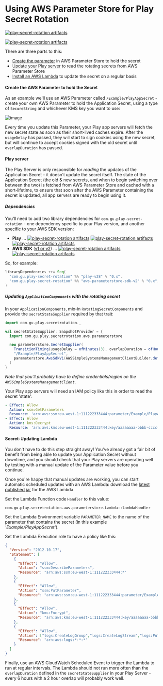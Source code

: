 Using AWS Parameter Store for Play Secret Rotation
=======

[![play-secret-rotation artifacts](https://index.scala-lang.org/guardian/play-secret-rotation/aws-parameterstore-sdk-v2/latest-by-scala-version.svg)](https://index.scala-lang.org/guardian/play-secret-rotation/aws-parameterstore-sdk-v2/)

[![play-secret-rotation artifacts](https://index.scala-lang.org/guardian/play-secret-rotation/aws-parameterstore-sdk-v1/latest-by-scala-version.svg)](https://index.scala-lang.org/guardian/play-secret-rotation/aws-parameterstore-sdk-v1/)

There are three parts to this:

* [Create the parameter](#create-the-aws-parameter-to-hold-the-secret) in AWS Parameter Store to hold the secret
* [Update your Play server](#play-server) to read the rotating secrets from AWS Parameter Store
* [Install an AWS Lambda](#secret-updating-lambda) to update the secret on a regular basis

#### Create the AWS Parameter to hold the Secret

As an example we'll use an AWS Parameter called `/Example/PlayAppSecret` - create your own
AWS Parameter to hold the Application Secret, using a type of `SecureString` and whichever
KMS key you want to use:

![image](https://user-images.githubusercontent.com/52038/39054128-b6dd60b6-44a8-11e8-9cf2-2137bc3a3361.png)

Every time you update this Parameter, your Play app servers will fetch the new secret state
as soon as their short-lived caches expire. After the `usageDelay` has passed, they will
start to sign cookies using the new secret, but will continue to accept cookies signed
with the old secret until `overlapDuration` has passed.

#### Play server

The Play Server is only responsible for _reading_ the updates of the Application Secret - it
doesn't update the secret itself. The state of the Application Secret (the old & new secrets,
and when to begin switching over between the two) is fetched from AWS Parameter Store and cached
with a short-lifetime, to ensure that soon after the AWS Parameter containing the secret is updated,
all app servers are ready to begin using it.

##### Dependencies

You'll need to add two library dependencies for `com.gu.play-secret-rotation` - one dependency specific
to your Play version, and another specific to your AWS SDK version:

* **Play** ... 
[![play-secret-rotation artifacts](https://index.scala-lang.org/guardian/play-secret-rotation/play-v30/latest-by-scala-version.svg)](https://index.scala-lang.org/guardian/play-secret-rotation/play-v30/) [![play-secret-rotation artifacts](https://index.scala-lang.org/guardian/play-secret-rotation/play-v29/latest-by-scala-version.svg)](https://index.scala-lang.org/guardian/play-secret-rotation/play-v29/) [![play-secret-rotation artifacts](https://index.scala-lang.org/guardian/play-secret-rotation/play-v28/latest-by-scala-version.svg)](https://index.scala-lang.org/guardian/play-secret-rotation/play-v28/)
* **AWS SDK** ([v1 or v2](https://docs.aws.amazon.com/sdk-for-java/latest/migration-guide/what-is-java-migration.html)) ... [![play-secret-rotation artifacts](https://index.scala-lang.org/guardian/play-secret-rotation/aws-parameterstore-sdk-v2/latest-by-scala-version.svg)](https://index.scala-lang.org/guardian/play-secret-rotation/aws-parameterstore-sdk-v2/)
  [![play-secret-rotation artifacts](https://index.scala-lang.org/guardian/play-secret-rotation/aws-parameterstore-sdk-v1/latest-by-scala-version.svg)](https://index.scala-lang.org/guardian/play-secret-rotation/aws-parameterstore-sdk-v1/)

So, for example:

```scala
libraryDependencies ++= Seq(
  "com.gu.play-secret-rotation" %% "play-v28" % "0.x",
  "com.gu.play-secret-rotation" %% "aws-parameterstore-sdk-v2" % "0.x",
)
```

##### Updating `ApplicationComponents` with the rotating secret

In your `ApplicationComponents`, mix-in `RotatingSecretComponents` and provide the `secretStateSupplier`
required by that trait:

```scala
import com.gu.play.secretrotation._

val secretStateSupplier: SnapshotProvider = {
  import com.gu.play.secretrotation.aws.parameterstore

  new parameterstore.SecretSupplier(
    TransitionTiming(usageDelay = ofMinutes(3), overlapDuration = ofHours(2)),
    "/Example/PlayAppSecret",
    parameterstore.AwsSdkV1(AWSSimpleSystemsManagementClientBuilder.defaultClient())
  )
}
```

_Note that you'll probably have to define credentials/region on the `AWSSimpleSystemsManagementClient`_.

Your Play app servers will need an IAM policy like this in order
to read the secret 'state':

```yaml
- Effect: Allow
  Action: ssm:GetParameters
  Resource: 'arn:aws:ssm:eu-west-1:111222333444:parameter/Example/PlayAppSecret'
- Effect: Allow
  Action: kms:Decrypt
  Resource: 'arn:aws:kms:eu-west-1:111222333444:key/aaaaaaaa-bbbb-cccc-dddd-eeeeeeeeeeee'
```

#### Secret-Updating Lambda

You don't have to do this step straight away! You've already got a
fair bit of benefit from being able to update your Application Secret
without downtime, and you should check that your Play servers are
operating well by testing with a manual update of the Parameter
value before you continue.

Once you're happy that manual updates are working, you can start
automatic scheduled updates with an AWS Lambda: download the [latest published jar](https://search.maven.org/remote_content?g=com.gu.play-secret-rotation&a=aws-parameterstore-lambda_2.12&v=LATEST)
for the AWS Lambda.

Set the Lambda Function code `Handler` to this value:

```
com.gu.play.secretrotation.aws.parameterstore.Lambda::lambdaHandler
```

Set the Lambda Environment variable `PARAMETER_NAME` to the name of the
parameter that contains the secret (in this example _'Example/PlayAppSecret'_).

Set the Lambda Execution role to have a policy like this:

```json
{
  "Version": "2012-10-17",
  "Statement": [
    {
      "Effect": "Allow",
      "Action": "ssm:DescribeParameters",
      "Resource": "arn:aws:ssm:eu-west-1:111222333444:*"
    },
    {
      "Effect": "Allow",
      "Action": "ssm:PutParameter",
      "Resource": "arn:aws:ssm:eu-west-1:111222333444:parameter/Example/PlayAppSecret"
    },
    {
      "Effect": "Allow",
      "Action": "kms:Encrypt",
      "Resource": "arn:aws:kms:eu-west-1:111222333444:key/aaaaaaaa-bbbb-cccc-dddd-eeeeeeeeeeee"
    },
    {
      "Effect": "Allow",
      "Action": ["logs:CreateLogGroup","logs:CreateLogStream","logs:PutLogEvents"],
      "Resource": "arn:aws:logs:*:*:*"
    }
  ]
}
```

Finally, use an AWS CloudWatch Scheduled Event to trigger the Lambda to run at regular intervals.
The Lambda should not run more often than the `overlapDuration` defined in the `secretStateSupplier`
in your Play Server - every 6 hours with a 2 hour overlap will probably work well.
